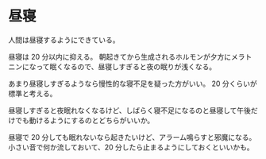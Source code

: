 # 昼寝

人間は昼寝するようにできている。

昼寝は 20 分以内に抑える。
朝起きてから生成されるホルモンが夕方にメラトニンになって眠くなるので、昼寝しすぎると夜の眠りが浅くなる。

あまり昼寝しすぎるようなら慢性的な寝不足を疑った方がいい。
20 分くらいが標準と考える。

昼寝しすぎると夜眠れなくなるけど、しばらく寝不足になるのと昼寝して午後だけでも動けるようにするのとどちらがいいか。

昼寝で 20 分しても眠れないなら起きたいけど、アラーム鳴らすと邪魔になる。
小さい音で何か流しておいて、20 分したら止まるようにしておくといいかも。
